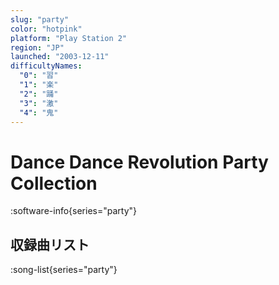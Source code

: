 ```yaml
---
slug: "party"
color: "hotpink"
platform: "Play Station 2"
region: "JP"
launched: "2003-12-11"
difficultyNames:
  "0": "習"
  "1": "楽"
  "2": "踊"
  "3": "激"
  "4": "鬼"
---
```


# Dance Dance Revolution Party Collection

:software-info{series="party"}

## 収録曲リスト

:song-list{series="party"}
